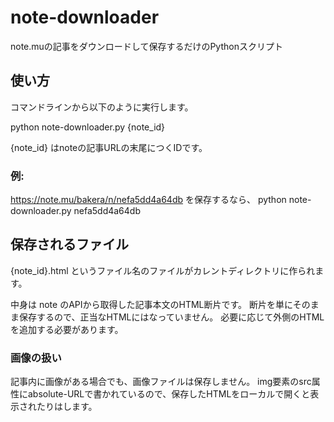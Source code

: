 # note-downloader

note.muの記事をダウンロードして保存するだけのPythonスクリプト

## 使い方

コマンドラインから以下のように実行します。

python note-downloader.py {note_id}

{note_id} はnoteの記事URLの末尾につくIDです。

### 例:

https://note.mu/bakera/n/nefa5dd4a64db を保存するなら、
python note-downloader.py nefa5dd4a64db


## 保存されるファイル

{note_id}.html というファイル名のファイルがカレントディレクトリに作られます。

中身は note のAPIから取得した記事本文のHTML断片です。
断片を単にそのまま保存するので、正当なHTMLにはなっていません。
必要に応じて外側のHTMLを追加する必要があります。

### 画像の扱い

記事内に画像がある場合でも、画像ファイルは保存しません。
img要素のsrc属性にabsolute-URLで書かれているので、保存したHTMLをローカルで開くと表示されたりはします。
